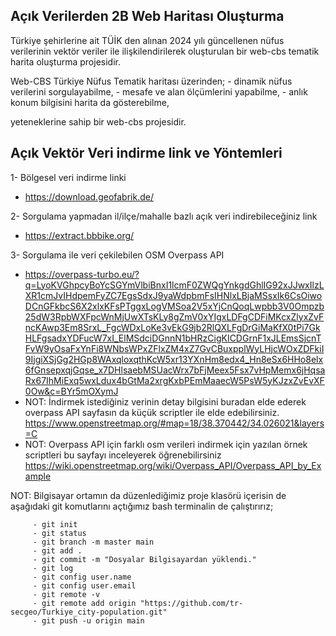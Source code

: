 ## Açık Verilerden 2B Web Haritası Oluşturma
Türkiye şehirlerine ait TÜİK den alınan 2024 yılı güncellenen nüfus verilerinin vektör veriler ile ilişkilendirilerek oluşturulan bir web-cbs tematik harita oluşturma projesidir.

 Web-CBS Türkiye Nüfus Tematik haritası üzerinden;
    - dinamik nüfus verilerini sorgulayabilme,
    - mesafe ve alan ölçümlerini yapabilme,
    - anlık konum bilgisini harita da gösterebilme,
    
yeteneklerine sahip bir web-cbs projesidir.

 
## Açık Vektör Veri indirme link ve Yöntemleri

1- Bölgesel veri indirme linki 
- https://download.geofabrik.de/

2- Sorgulama yapmadan il/ilçe/mahalle bazlı açık veri indirebileceğiniz link 
- https://extract.bbbike.org/

3- Sorgulama ile veri çekilebilen OSM Overpass API 
- https://overpass-turbo.eu/?q=LyoKVGhpcyBoYcSGYmVlbiBnxI1lcmF0ZWQgYnkgdGhlIG92xJJwxIlzLXR1cmJvIHdpemFyZC7EgsSdxJ9yaWdpbmFsIHNlxLBjaMSsxIk6CsOiwoDCnGFkbcS6X2xlxKFsPTggxLogVMSoa2V5xYjCnQoqLwpbb3V0Ompzb25dW3RpbWXFpcWnMjUwXTsKLy8gZmV0xYIgxLDFgCDFiMKcxZlyxZvFncKAwp3Em8SrxL_FgcWDxLoKe3vEkG9jb2RlQXLFgDrGiMaKfX0tPi7GkHLFgsadxYDFucW7xI_ElMSdciDGnnN1bHRzCigKICDGrnF1xJLEmsSjcnTFvW9yOsaFxYnFi8WNbsWPxZFlxZM4xZ7GvCBuxpplWyLHjcWOxZDFkiI9IjgiXSjGg2HGp8WAxqloxqthKcW5xr13YXnHm8edx4_Hn8eSx6HHo8elx6fGnsepxqjGqse_x7DHlsaebMSUacWrx7bFjMeex5Fsx7vHpMemx6jHqsaRx67IhMiExq5wxLdux4bGtMa2xrgKxbPEmMaaecW5PsW5yKJzxZvEvXF0Ow&c=BYr5mOXymJ
- NOT: İndirmek istediğiniz verinin detay bilgisini buradan elde ederek overpass API sayfasın da küçük scriptler ile elde edebilirsiniz. https://www.openstreetmap.org/#map=18/38.370442/34.026021&layers=C
- NOT: Overpass API için farklı osm verileri indirmek için yazılan örnek scriptleri bu sayfayı inceleyerek öğrenebilirsiniz https://wiki.openstreetmap.org/wiki/Overpass_API/Overpass_API_by_Example

NOT: Bilgisayar ortamın da düzenlediğimiz proje klasörü içerisin de aşağıdaki git komutlarını açtığımız bash terminalin de çalıştırırız;

         - git init
         - git status
         - git branch -m master main
         - git add .
         - git commit -m "Dosyalar Bilgisayardan yüklendi."
         - git log
         - git config user.name
         - git config user.email
         - git remote -v
         - git remote add origin "https://github.com/tr-secgeo/Turkiye_city-population.git" 
         - git push -u origin main
